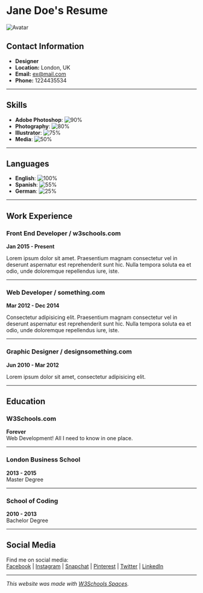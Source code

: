 # Jane Doe's Resume

![Avatar](https://www.w3schools.com/w3images/avatar_hat.jpg)

## Contact Information
- **Designer**
- **Location:** London, UK
- **Email:** ex@mail.com
- **Phone:** 1224435534

---

## Skills
- **Adobe Photoshop**: ![90%](https://progress-bar.dev/90)
- **Photography**: ![80%](https://progress-bar.dev/80)
- **Illustrator**: ![75%](https://progress-bar.dev/75)
- **Media**: ![50%](https://progress-bar.dev/50)

---

## Languages
- **English**: ![100%](https://progress-bar.dev/100)
- **Spanish**: ![55%](https://progress-bar.dev/55)
- **German**: ![25%](https://progress-bar.dev/25)

---

## Work Experience

### Front End Developer / w3schools.com  
**Jan 2015 - Present**

Lorem ipsum dolor sit amet. Praesentium magnam consectetur vel in deserunt aspernatur est reprehenderit sunt hic. Nulla tempora soluta ea et odio, unde doloremque repellendus iure, iste.

---

### Web Developer / something.com  
**Mar 2012 - Dec 2014**

Consectetur adipisicing elit. Praesentium magnam consectetur vel in deserunt aspernatur est reprehenderit sunt hic. Nulla tempora soluta ea et odio, unde doloremque repellendus iure, iste.

---

### Graphic Designer / designsomething.com  
**Jun 2010 - Mar 2012**

Lorem ipsum dolor sit amet, consectetur adipisicing elit.

---

## Education

### W3Schools.com  
**Forever**  
Web Development! All I need to know in one place.

---

### London Business School  
**2013 - 2015**  
Master Degree

---

### School of Coding  
**2010 - 2013**  
Bachelor Degree

---

## Social Media
Find me on social media:  
[Facebook](https://facebook.com) | [Instagram](https://instagram.com) | [Snapchat](https://snapchat.com) | [Pinterest](https://pinterest.com) | [Twitter](https://twitter.com) | [LinkedIn](https://linkedin.com)

---

*This website was made with [W3Schools Spaces](https://www.w3schools.com/spaces).*
